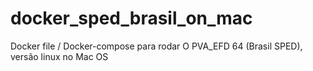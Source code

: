 # docker_sped_brasil_on_mac
Docker file / Docker-compose para rodar O PVA_EFD 64 (Brasil SPED), versão linux no Mac OS 
